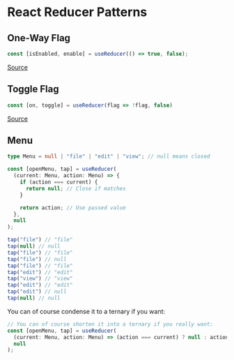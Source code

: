 # React Reducer Patterns

## One-Way Flag

```js
const [isEnabled, enable] = useReducer(() => true, false);
```

[Source](https://twitter.com/markdalgleish/status/1521304112738217984)

## Toggle Flag

```js
const [on, toggle] = useReducer(flag => !flag, false)
```

[Source](https://twitter.com/FernandoTheRojo/status/1521305729558274048)

## Menu

```ts
type Menu = null | "file" | "edit" | "view"; // null means closed

const [openMenu, tap] = useReducer(
  (current: Menu, action: Menu) => {
    if (action === current) {
      return null; // Close if matches
    }

    return action; // Use passed value
  },
  null
);

tap("file") // "file"
tap(null) // null
tap("file") // "file"
tap("file") // null
tap("file") // "file"
tap("edit") // "edit"
tap("view") // "view"
tap("edit") // "edit"
tap("edit") // null
tap(null) // null
```

You can of course condense it to a ternary if you want:

```ts
// You can of course shorten it into a ternary if you really want:
const [openMenu, tap] = useReducer(
  (current: Menu, action: Menu) => (action === current) ? null : action,
  null
);
```
